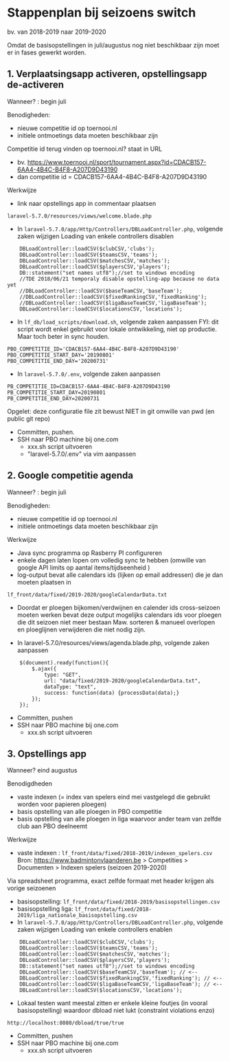 # Stappenplan bij seizoens switch
bv. van 2018-2019 naar 2019-2020

Omdat de basisopstellingen in juli/augustus nog niet beschikbaar zijn moet er in fases gewerkt worden.

## 1. Verplaatsingsapp activeren, opstellingsapp de-activeren
Wanneer? : begin juli

Benodigheden:
* nieuwe competitie id op toernooi.nl
* initiele ontmoetings data moeten beschikbaar zijn

Competitie id terug vinden op toernooi.nl? staat in URL

* bv. https://www.toernooi.nl/sport/tournament.aspx?id=CDACB157-6AA4-4B4C-B4F8-A207D9D43190
* dan competitie id = CDACB157-6AA4-4B4C-B4F8-A207D9D43190

Werkwijze
* link naar opstellings app in commentaar plaatsen
```
laravel-5.7.0/resources/views/welcome.blade.php
```
* In `laravel-5.7.0/app/Http/Controllers/DBLoadController.php`, volgende zaken wijzigen
Loading van enkele controllers disablen
```
    DBLoadController::loadCSV($clubCSV,'clubs');
    DBLoadController::loadCSV($teamsCSV,'teams');
    DBLoadController::loadCSV($matchesCSV,'matches');
    DBLoadController::loadCSV($playersCSV,'players');
    DB::statement("set names utf8");//set to windows encoding
    //TDE 2018/06/21 temporaly disable opstelling-app because no data yet
    //DBLoadController::loadCSV($baseTeamCSV,'baseTeam');
    //DBLoadController::loadCSV($fixedRankingCSV,'fixedRanking');
    //DBLoadController::loadCSV($ligaBaseTeamCSV,'ligaBaseTeam');
    DBLoadController::loadCSV($locationsCSV,'locations');
```

* In `lf_db/load_scripts/download.sh`, volgende zaken aanpassen
FYI: dit script wordt enkel gebruikt voor lokale ontwikkeling, niet op productie. Maar toch beter in sync houden. 
```
PBO_COMPETITIE_ID='CDACB157-6AA4-4B4C-B4F8-A207D9D43190'
PBO_COMPETITIE_START_DAY='20190801'
PBO_COMPETITIE_END_DAY='20200731'
``` 

* In `laravel-5.7.0/.env`, volgende zaken aanpassen
``` 
PB_COMPETITIE_ID=CDACB157-6AA4-4B4C-B4F8-A207D9D43190
PB_COMPETITIE_START_DAY=20190801
PB_COMPETITIE_END_DAY=20200731
``` 
Opgelet: deze configuratie file zit bewust NIET in git omwille van pwd (en public git repo)

* Committen, pushen.
* SSH naar PBO machine bij one.com
    *  xxx.sh script uitvoeren
    * "laravel-5.7.0/.env" via vim aanpassen
    
## 2. Google competitie agenda
Wanneer? : begin juli

Benodigheden:
* nieuwe competitie id op toernooi.nl
* initiele ontmoetings data moeten beschikbaar zijn

Werkwijze
* Java sync programma op Rasberry PI configureren
* enkele dagen laten lopen om volledig sync te hebben (omwille van google API limits op aantal items/tijdseenheid )
* log-output bevat alle calendars ids (lijken op email addressen) die je dan moeten plaatsen in
```
lf_front/data/fixed/2019-2020/googleCalendarData.txt 
```
* Doordat er ploegen bijkomen/verdwijnen en calender ids cross-seizoen moeten werken bevat deze output mogelijks calendars ids voor ploegen die dit seizoen niet meer bestaan
Maw. sorteren & manueel overlopen en ploeglijnen verwijderen die niet nodig zijn.

* In laravel-5.7.0/resources/views/agenda.blade.php, volgende zaken aanpassen
``` 
    $(document).ready(function(){
        $.ajax({
            type: "GET",
            url: "data/fixed/2019-2020/googleCalendarData.txt",
            dataType: "text",
            success: function(data) {processData(data);}
        });
    });
``` 

* Committen, pushen
* SSH naar PBO machine bij one.com
    *  xxx.sh script uitvoeren
    
    
## 3. Opstellings app
Wanneer? eind augustus

Benodigdheden
* vaste indexen (= index van spelers eind mei vastgelegd die gebruikt worden voor papieren ploegen)
* basis opstelling van alle ploegen in PBO competitie
* basis opstelling van alle ploegen in liga waarvoor ander team van zelfde club aan PBO deelneemt   
    
Werkwijze
* vaste indexen : `lf_front/data/fixed/2018-2019/indexen_spelers.csv`
Bron: https://www.badmintonvlaanderen.be > Competities > Documenten >  Indexen spelers (seizoen 2019-2020)

Via spreadsheet programma, exact zelfde formaat met header krijgen als vorige seizoenen 
* basisopstelling: `lf_front/data/fixed/2018-2019/basisopstellingen.csv`    
* basisopstelling liga: `lf_front/data/fixed/2018-2019/liga_nationale_basisopstelling.csv`
* In `laravel-5.7.0/app/Http/Controllers/DBLoadController.php`, volgende zaken wijzigen
Loading van enkele controllers enablen
```
    DBLoadController::loadCSV($clubCSV,'clubs');
    DBLoadController::loadCSV($teamsCSV,'teams');
    DBLoadController::loadCSV($matchesCSV,'matches');
    DBLoadController::loadCSV($playersCSV,'players');
    DB::statement("set names utf8");//set to windows encoding
    DBLoadController::loadCSV($baseTeamCSV,'baseTeam'); // <--
    DBLoadController::loadCSV($fixedRankingCSV,'fixedRanking'); // <--
    DBLoadController::loadCSV($ligaBaseTeamCSV,'ligaBaseTeam'); // <--
    DBLoadController::loadCSV($locationsCSV,'locations');
```
* Lokaal testen want meestal zitten er enkele kleine foutjes (in vooral basisopstelling) waardoor dbload niet lukt (constraint violations enzo)
```
http://localhost:8080/dbload/true/true
```
* Committen, pushen
* SSH naar PBO machine bij one.com
    *  xxx.sh script uitvoeren    